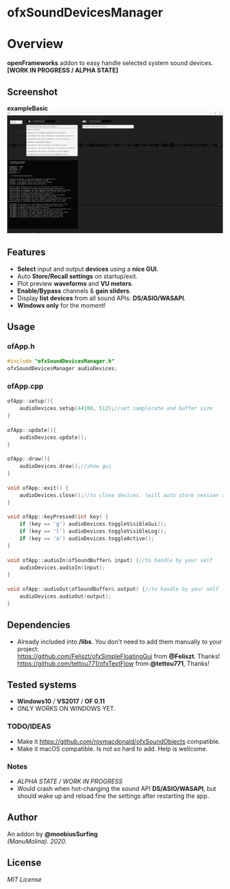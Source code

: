 # ofxSoundDevicesManager

# Overview
**openFrameworks** addon to easy handle selected system sound devices.  
**[WORK IN PROGRESS / ALPHA STATE]**

## Screenshot
**exampleBasic**  
![image](/readme_images/Capture1.PNG?raw=true "image")  

## Features
- **Select** input and output **devices** using a **nice GUI**.
- Auto **Store/Recall settings** on startup/exit.
- Plot preview **waveforms** and **VU meters**.
- **Enable/Bypass** channels & **gain sliders**.
- Display **list devices** from all sound APIs: **DS/ASIO/WASAPI**. 
- **Windows only** for the moment!

## Usage
 
### ofApp.h
```.cpp
#include "ofxSoundDevicesManager.h"
ofxSoundDevicesManager audioDevices;
```

### ofApp.cpp
```.cpp
ofApp::setup(){
	audioDevices.setup(44100, 512);//set samplerate and buffer size
}

ofApp::update(){
	audioDevices.update();
}

ofApp::draw(){
	audioDevices.draw();//show gui
}

void ofApp::exit() {
	audioDevices.close();//to close devices. (will auto store session settings on class destructor)
}

void ofApp::keyPressed(int key) {
	if (key == 'g') audioDevices.toggleVisibleGui();
	if (key == 'l') audioDevices.toggleVisibleLog();
	if (key == 'a') audioDevices.toggleActive();
}

void ofApp::audioIn(ofSoundBuffer& input) {//to handle by your self
	audioDevices.audioIn(input);
}

void ofApp::audioOut(ofSoundBuffer& output) {//to handle by your self
	audioDevices.audioOut(output);
}
```

## Dependencies
- Already included into **/libs**. You don't need to add them manually to your project:  
	https://github.com/Feliszt/ofxSimpleFloatingGui from **@Feliszt**. Thanks!  
	https://github.com/tettou771/ofxTextFlow from **@tettou771**, Thanks!  

## Tested systems
- **Windows10** / **VS2017** / **OF 0.11**
- ONLY WORKS ON WINDOWS YET.

### TODO/IDEAS
* Make it https://github.com/roymacdonald/ofxSoundObjects compatible.  
* Make it macOS compatible. Is not so hard to add. Help is wellcome.  

### Notes
* *ALPHA STATE / WORK IN PROGRESS*  
* Would crash when hot-changing the sound API **DS/ASIO/WASAPI**, but should wake up and reload fine the settings after restarting the app. 

## Author
An addon by **@moebiusSurfing**  
*(ManuMolina). 2020.*

## License
*MIT License*